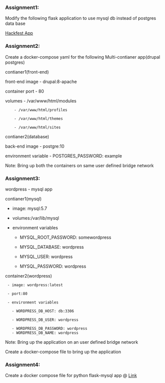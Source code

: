 ### Assignment1: 
Modify the following flask application to use mysql db instead of postgres data base
 
 [Hackfest App](https://github.com/rathneesh/hackfest)
 
### Assignment2:

Create a docker-compose yaml for the following Multi-contianer app(drupal postgres)

contianer1(front-end)


front-end image - drupal:8-apache

container port - 80

volumes 
        - /var/www/html/modules

        - /var/www/html/profiles
        
        - /var/www/html/themes
        
        - /var/www/html/sites

contianer2(database)

back-end image - postgre:10

environment variable -  POSTGRES_PASSWORD: example


Note: Bring up both the containers on same user defined bridge network

### Assignment3:

wordpress - mysql app

contianer1(mysql)

 -  image: mysql:5.7
   
 -  volumes:/var/lib/mysql
   
 -  environment variables
   
      - MYSQL_ROOT_PASSWORD: somewordpress
       
      - MYSQL_DATABASE: wordpress
       
      - MYSQL_USER: wordpress
       
      - MYSQL_PASSWORD: wordpress


container2(wordpress)

     - image: wordpress:latest
     
     - port:80
     
     - environment variables
     
       - WORDPRESS_DB_HOST: db:3306
       
       - WORDPRESS_DB_USER: wordpress
       
       - WORDPRESS_DB_PASSWORD: wordpress
       - WORDPRESS_DB_NAME: wordpress

Note: Bring up the application on an user defined bridge network

Create a docker-compose file to bring up the application

### Assignment4:
Create a docker compose file for python flask-mysql app  @ [Link](https://github.com/rathneesh/uvce-assignment)

